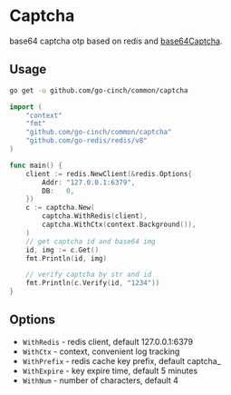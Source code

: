 # Captcha


base64 captcha otp based on redis and [base64Captcha](https://github.com/mojocn/base64Captcha).


## Usage


```bash
go get -u github.com/go-cinch/common/captcha
```

```go
import (
	"context"
	"fmt"
	"github.com/go-cinch/common/captcha"
	"github.com/go-redis/redis/v8"
)

func main() {
	client := redis.NewClient(&redis.Options{
		Addr: "127.0.0.1:6379",
		DB:   0,
	})
	c := captcha.New(
		captcha.WithRedis(client),
		captcha.WithCtx(context.Background()),
	)
	// get captcha id and base64 img
	id, img := c.Get()
	fmt.Println(id, img)

	// verify captcha by str and id
	fmt.Println(c.Verify(id, "1234"))
}
```


## Options


- `WithRedis` - redis client, default 127.0.0.1:6379
- `WithCtx` - context, convenient log tracking
- `WithPrefix` - redis cache key prefix, default captcha_
- `WithExpire` - key expire time, default 5 minutes
- `WithNum` - number of characters, default 4
